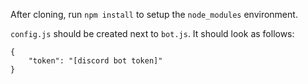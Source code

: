 After cloning, run `npm install` to setup the `node_modules` environment.

`config.js` should be created next to `bot.js`. It should look as follows:

```
{
	"token": "[discord bot token]"
}
```